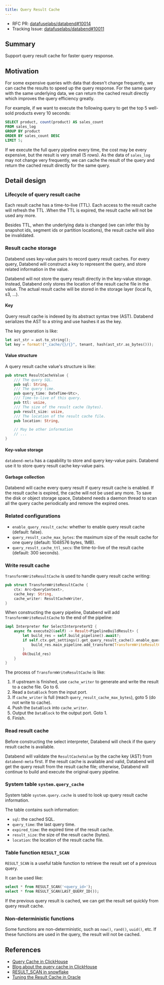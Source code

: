 ```yaml
---
title: Query Result Cache
---
```


- RFC PR: [datafuselabs/databend#10014](https://github.com/datafuselabs/databend/pull/10014)
- Tracking Issue: [datafuselabs/databend#10011](https://github.com/datafuselabs/databend/issues/10011)

## Summary

Support query result cache for faster query response.

## Motivation

For some expensive queries with data that doesn't change frequently, we can cache the results to speed up the query response. For the same query with the same underlying data, we can return the cached result directly which improves the query efficiency greatly.

For example, if we want to execute the following query to get the top 5 well-sold products every 10 seconds:

```sql
SELECT product, count(product) AS sales_count
FROM sales_log
GROUP BY product
ORDER BY sales_count DESC
LIMIT 5;
```

If we execute the full query pipeline every time, the cost may be every expensive, but the result is very small (5 rows). As the data of `sales_log` may not change very frequently, we can cache the result of the query and return the cached result directly for the same query.

## Detail design

### Lifecycle of query result cache

Each result cache has a time-to-live (TTL). Each access to the result cache will refresh the TTL .When the TTL is expired, the result cache will not be used any more.

Besides TTL, when the underlying data is changed (we can infer this by snapshot ids, segment ids or partition locations), the result cache will also be invalidated.

### Result cache storage

Databend uses key-value pairs to record query result caches. For every query, Databend will construct a key to represent the query, and store related information in the value.

Databend will not store the query result directly in the key-value storage. Instead, Databend only stores the location of the result cache file in the value. The actual result cache will be stored in the storage layer (local fs, s3, ...).

#### Key

Query result cache is indexed by its abstract syntax tree (AST). Databend serializes the AST to a string and use hashes it as the key.

The key generation is like:

```rust
let ast_str = ast.to_string();
let key = format!("_cache/{}/{}", tenant, hash(ast_str.as_bytes()));
```

#### Value structure

A query result cache value's structure is like:

```rust
pub struct ResultCacheValue {
    /// The query SQL.
    pub sql: String,
    /// The query time.
    pub query_time: DateTime<Utc>,
    /// Time-to-live of this query.
    pub ttl: usize,
    /// The size of the result cache (bytes).
    pub result_size: usize,
    /// The location of the result cache file.
    pub location: String,

    // May be other information
    // ...
}
```

#### Key-value storage

`databend-meta` has a capability to store and query key-value pairs. Databend use it to store query result cache key-value pairs.

#### Garbage collection

Databend will cache every query result if query result cache is enabled. If the result cache is expired, the cache will not be used any more. To save the disk or object storage space, Databend needs a daemon thread to scan all the query cache periodically and remove the expired ones.

### Related configurations

- `enable_query_result_cache`: whether to enable query result cache (default: false).
- `query_result_cache_max_bytes`: the maximum size of the result cache for one query (default: 1048576 bytes, 1MB).
- `query_result_cache_ttl_secs`: the time-to-live of the result cache (default: 300 seconds).

### Write result cache

`TransformWriteResultCache` is used to handle query result cache writing:

```rust
pub struct TransformWriteResultCache {
    ctx: Arc<QueryContext>,
    cache_key: String,
    cache_writer: ResultCacheWriter,
}
```

When constructing the query pipeline, Databend will add `TransformWriteResultCache` to the end of the pipeline:

```rust
impl Interpreter for SelectInterpreterV2 {
    async fn execute2(&self) -> Result<PipelineBuildResult> {
        let build_res = self.build_pipeline().await?;
        if self.ctx.get_settings().get_query_result_cache().enable_query_result_cache {
            build_res.main_pipeline.add_transform(TransformWriteResultCache::try_create)?;
        }
        Ok(build_res)
    }
}
```

The process of `TransformWriteResultCache` is like:

1. If upstream is finished, use `cache_writer` to generate  and write the result to a cache file. Go to 6.
2. Read a `DataBlock` from the input port.
3. If `cache_writer` is full (reach `query_result_cache_max_bytes`), goto 5 (do not write to cache).
4. Push the `DataBlock` into `cache_writer`.
5. Output the `DataBlock` to the output port. Goto 1.
6. Finish.

### Read result cache

Before constructing the select interpreter, Databend will check if the query result cache is available.

Databend will validate the `ResultCacheValue` by the cache key (AST) from `databend-meta` first. If the result cache is available and valid, Databend will get the query result from the result cache file; otherwise, Databend will continue to build and execute the original query pipeline.

### System table `system.query_cache`

System table `system.query.cache` is used to look up query result cache information.

The table contains such information:

- `sql`: the cached SQL.
- `query_time`: the last query time.
- `expired_time`: the expired time of the result cache.
- `result_size`: the size of the result cache (bytes).
- `location`: the location of the result cache file.

### Table function `RESULT_SCAN`

`RESULT_SCAN` is a useful table function to retrieve the result set of a previous query.

It can be used like:

```sql
select * from RESULT_SCAN('<query_id>');
select * from RESULT_SCAN(LAST_QUERY_ID());
```

If the previous query result is cached, we can get the result set quickly from query result cache.

### Non-deterministic functions

Some functions are non-deterministic, such as `now()`, `rand()`, `uuid()`, etc. If these functions are used in the query, the result will not be cached.

## References

- [Query Cache in ClickHouse](https://clickhouse.com/docs/en/operations/query-cache/)
- [Blog about the query cache in ClickHouse](https://clickhouse.com/blog/introduction-to-the-clickhouse-query-cache-and-design)
- [RESULT_SCAN in snowflake](https://docs.snowflake.com/en/sql-reference/functions/result_scan)
- [Tuning the Result Cache in Oracle](https://docs.oracle.com/en/database/oracle/oracle-database/19/tgdba/tuning-result-cache.html)
